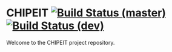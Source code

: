 # CHIPEIT [![Build Status (master)](https://travis-ci.org/SergioLuis/CHIPEIT.svg?branch=master)](https://travis-ci.org/SergioLuis/CHIPEIT) [![Build Status (dev)](https://travis-ci.org/SergioLuis/CHIPEIT.svg?branch=dev)](https://travis-ci.org/SergioLuis/CHIPEIT)

Welcome to the CHIPEIT project repository.

